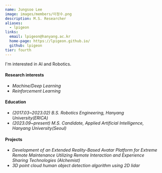 ```yaml
---
name: Jungsoo Lee
image: images/members/이정수.png
description: M.S. Researcher
aliases:
  - lpigeon
links:
  email: lpigeon@hanyang.ac.kr
  home-page: https://lpigeon.github.io/
  github: lpigeon
tier: fourth
---
```



I'm interested in AI and Robotics.


#### **Research interests**
- *Machine/Deep Learning*
- *Reinforcement Learning*



#### **Education**
- *(2017.03~2023.02) B.S. Robotics Engineering, Hanyang University(ERICA)* 
- *(2023.09~present) M.S. Candidate, Applied Artificial Intelligence, Hanyang University(Seoul)* 




#### **Projects**
- *Development of an Extended Reality-Based Avatar Platform for Extreme Remote Maintenance Utilizing Remote Interaction and Experience Sharing Technologies (Alchemist)*
- *3D point cloud human object detection algorithm using 2D lidar*